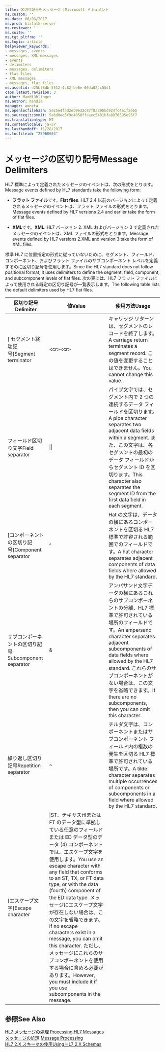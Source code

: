 ```yaml
---
title: 区切り記号をメッセージ |Microsoft ドキュメント
ms.custom: ''
ms.date: 06/08/2017
ms.prod: biztalk-server
ms.reviewer: ''
ms.suite: ''
ms.tgt_pltfrm: ''
ms.topic: article
helpviewer_keywords:
- messages, events
- messages, XML messages
- events
- delimiters
- messages, delimiters
- flat files
- XML messages
- messages, flat files
ms.assetid: d25bf6db-5512-4c82-be0e-00da024c55d1
caps.latest.revision: 3
author: MandiOhlinger
ms.author: mandia
manager: anneta
ms.openlocfilehash: 5e25e4fad2eb9e32c87f8a395bd924fc4a1f2eb5
ms.sourcegitcommit: 5abd0ed3f9e4858ffaaec5481bfa8878595e95f7
ms.translationtype: MT
ms.contentlocale: ja-JP
ms.lasthandoff: 11/28/2017
ms.locfileid: "25960664"
---
```

# <a name="message-delimiters"></a><span data-ttu-id="988ca-102">メッセージの区切り記号</span><span class="sxs-lookup"><span data-stu-id="988ca-102">Message Delimiters</span></span>
<span data-ttu-id="988ca-103">HL7 標準によって定義されたメッセージのイベントは、次の形式をとります。</span><span class="sxs-lookup"><span data-stu-id="988ca-103">Message events defined by HL7 standards take the following form:</span></span>  
  
-   <span data-ttu-id="988ca-104">**フラット ファイル**です。</span><span class="sxs-lookup"><span data-stu-id="988ca-104">**Flat files**.</span></span> <span data-ttu-id="988ca-105">HL7 2.4 以前のバージョンによって定義されるメッセージのイベントは、フラット ファイルの形式をとります。</span><span class="sxs-lookup"><span data-stu-id="988ca-105">Message events defined by HL7 versions 2.4 and earlier take the form of flat files.</span></span>  
  
-   <span data-ttu-id="988ca-106">**XML**です。</span><span class="sxs-lookup"><span data-stu-id="988ca-106">**XML**.</span></span> <span data-ttu-id="988ca-107">HL7 バージョン 2. XML およびバージョン 3 で定義されたメッセージのイベントは、XML ファイルの形式をとります。</span><span class="sxs-lookup"><span data-stu-id="988ca-107">Message events defined by HL7 versions 2.XML and version 3 take the form of XML files.</span></span>  
  
 <span data-ttu-id="988ca-108">標準 HL7 に位置指定の形式に従っていないために、セグメント、フィールド、コンポーネント、およびフラット ファイルのサブコンポーネント レベルを定義するのに区切り記号を使用します。</span><span class="sxs-lookup"><span data-stu-id="988ca-108">Since the HL7 standard does not follow positional format, it uses delimiters to define the segment, field, component, and subcomponent levels of flat files.</span></span> <span data-ttu-id="988ca-109">次の表には、HL7 フラット ファイルによって使用される既定の区切り記号が一覧表示します。</span><span class="sxs-lookup"><span data-stu-id="988ca-109">The following table lists the default delimiters used by HL7 flat files.</span></span>  
  
|<span data-ttu-id="988ca-110">区切り記号</span><span class="sxs-lookup"><span data-stu-id="988ca-110">Delimiter</span></span>|<span data-ttu-id="988ca-111">値</span><span class="sxs-lookup"><span data-stu-id="988ca-111">Value</span></span>|<span data-ttu-id="988ca-112">使用方法</span><span class="sxs-lookup"><span data-stu-id="988ca-112">Usage</span></span>|  
|---------------|-----------|-----------|  
|<span data-ttu-id="988ca-113">[ セグメント終端記号]</span><span class="sxs-lookup"><span data-stu-id="988ca-113">Segment terminator</span></span>|<span data-ttu-id="988ca-114">\<cr\></span><span class="sxs-lookup"><span data-stu-id="988ca-114">\<cr\></span></span>|<span data-ttu-id="988ca-115">キャリッジ リターンは、セグメントのレコードを終了します。</span><span class="sxs-lookup"><span data-stu-id="988ca-115">A carriage return terminates a segment record.</span></span> <span data-ttu-id="988ca-116">この値を変更することはできません。</span><span class="sxs-lookup"><span data-stu-id="988ca-116">You cannot change this value.</span></span>|  
|<span data-ttu-id="988ca-117">フィールド区切り文字</span><span class="sxs-lookup"><span data-stu-id="988ca-117">Field separator</span></span>|<span data-ttu-id="988ca-118">&#124;</span><span class="sxs-lookup"><span data-stu-id="988ca-118">&#124;</span></span>|<span data-ttu-id="988ca-119">パイプ文字では、セグメント内で 2 つの連続するデータ フィールドを区切ります。</span><span class="sxs-lookup"><span data-stu-id="988ca-119">A pipe character separates two adjacent data fields within a segment.</span></span> <span data-ttu-id="988ca-120">また、この文字は、各セグメントの最初のデータ フィールドからセグメント ID を区切ります。</span><span class="sxs-lookup"><span data-stu-id="988ca-120">This character also separates the segment ID from the first data field in each segment.</span></span>|  
|<span data-ttu-id="988ca-121">[コンポーネントの区切り記号]</span><span class="sxs-lookup"><span data-stu-id="988ca-121">Component separator</span></span>|^|<span data-ttu-id="988ca-122">Hat の文字は、データの横にあるコンポーネントを区切る HL7 標準で許容される範囲でのフィールドです。</span><span class="sxs-lookup"><span data-stu-id="988ca-122">A hat character separates adjacent components of data fields where allowed by the HL7 standard.</span></span>|  
|<span data-ttu-id="988ca-123">サブコンポーネントの区切り記号</span><span class="sxs-lookup"><span data-stu-id="988ca-123">Subcomponent separator</span></span>|&|<span data-ttu-id="988ca-124">アンパサンド文字データの横にあるこれらのサブコンポーネントの分離、HL7 標準で許可されている場所のフィールドです。</span><span class="sxs-lookup"><span data-stu-id="988ca-124">An ampersand character separates adjacent subcomponents of data fields where allowed by the HL7 standard.</span></span> <span data-ttu-id="988ca-125">これらのサブコンポーネントがない場合は、この文字を省略できます。</span><span class="sxs-lookup"><span data-stu-id="988ca-125">If there are no subcomponents, then you can omit this character.</span></span>|  
|<span data-ttu-id="988ca-126">繰り返し区切り記号</span><span class="sxs-lookup"><span data-stu-id="988ca-126">Repetition separator</span></span>|~|<span data-ttu-id="988ca-127">チルダ文字は、コンポーネントまたはサブコンポーネント フィールド内の複数の発生を区切る HL7 標準で許可されている場所です。</span><span class="sxs-lookup"><span data-stu-id="988ca-127">A tilde character separates multiple occurrences of components or subcomponents in a field where allowed by the HL7 standard.</span></span>|  
|<span data-ttu-id="988ca-128">[エスケープ文字]</span><span class="sxs-lookup"><span data-stu-id="988ca-128">Escape character</span></span>|\|<span data-ttu-id="988ca-129">ST、テキサス州または FT のデータ型に準拠している任意のフィールドまたは ED データ型のデータ (4) コンポーネントでは、エスケープ文字を使用します。</span><span class="sxs-lookup"><span data-stu-id="988ca-129">You use an escape character with any field that conforms to an ST, TX, or FT data type, or with the data (fourth) component of the ED data type.</span></span> <span data-ttu-id="988ca-130">メッセージにエスケープ文字が存在しない場合は、この文字を省略できます。</span><span class="sxs-lookup"><span data-stu-id="988ca-130">If no escape characters exist in a message, you can omit this character.</span></span> <span data-ttu-id="988ca-131">ただし、メッセージにこれらのサブコンポーネントを使用する場合に含める必要があります。</span><span class="sxs-lookup"><span data-stu-id="988ca-131">However, you must include it if you use subcomponents in the message.</span></span>|  
  
## <a name="see-also"></a><span data-ttu-id="988ca-132">参照</span><span class="sxs-lookup"><span data-stu-id="988ca-132">See Also</span></span>  
 <span data-ttu-id="988ca-133">[HL7 メッセージの処理](../../adapters-and-accelerators/accelerator-hl7/processing-hl7-messages.md) </span><span class="sxs-lookup"><span data-stu-id="988ca-133">[Processing HL7 Messages](../../adapters-and-accelerators/accelerator-hl7/processing-hl7-messages.md) </span></span>  
 <span data-ttu-id="988ca-134">[メッセージの処理](../../adapters-and-accelerators/accelerator-hl7/message-processing.md) </span><span class="sxs-lookup"><span data-stu-id="988ca-134">[Message Processing](../../adapters-and-accelerators/accelerator-hl7/message-processing.md) </span></span>  
 [<span data-ttu-id="988ca-135">HL7 2.X スキーマの使用</span><span class="sxs-lookup"><span data-stu-id="988ca-135">Using HL7 2.X Schemas</span></span>](../../adapters-and-accelerators/accelerator-hl7/using-hl7-2-x-schemas.md)